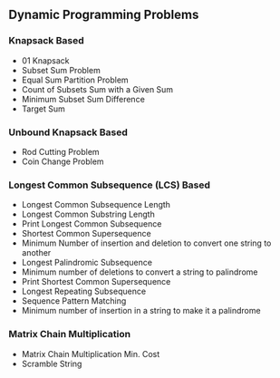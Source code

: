 ## Dynamic Programming Problems

### Knapsack Based

* 01 Knapsack
* Subset Sum Problem
* Equal Sum Partition Problem
* Count of Subsets Sum with a Given Sum
* Minimum Subset Sum Difference
* Target Sum

### Unbound Knapsack Based

* Rod Cutting Problem
* Coin Change Problem

### Longest Common Subsequence (LCS) Based

* Longest Common Subsequence Length
* Longest Common Substring Length
* Print Longest Common Subsequence
* Shortest Common Supersequence
* Minimum Number of insertion and deletion to convert one string to another
* Longest Palindromic Subsequence
* Minimum number of deletions to convert a string to palindrome
* Print Shortest Common Supersequence
* Longest Repeating Subsequence
* Sequence Pattern Matching
* Minimum number of insertion in a string to make it a palindrome

### Matrix Chain Multiplication

* Matrix Chain Multiplication Min. Cost
* Scramble String
